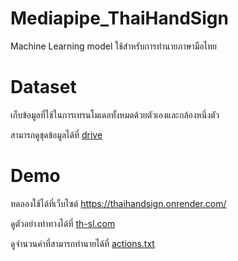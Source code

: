 # Mediapipe_ThaiHandSign
Machine Learning model ใช้สำหรับการทำนายภาษามือไทย
# Dataset
เก็บข้อมูลที่ใช้ในการเทรนโมเดลทั้งหมดด้วยตัวเองและกล้องหนึ่งตัว

สามารถดูชุดข้อมูลได้ที่ [drive](https://drive.google.com/drive/u/0/folders/1KYh-4drGo-J1xYOIgOe9ldKfKVsviWBA)
# Demo
ทดลองใช้ได้ที่เว็บไซต์ https://thaihandsign.onrender.com/

ดูตัวอย่างท่าทางได้ที่ [th-sl.com](https://www.th-sl.com/)

ดูจำนวนคำที่สามารถทำนายได้ที่ [actions.txt](https://github.com/Annerez/Mediapipe_ThaiHandSign/blob/main/actions.txt)
